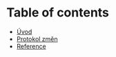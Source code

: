 # Table of contents

* [Úvod](uvod.md)
* [Protokol změn](protokol-zmen.md)
* [Reference](reference.md)
